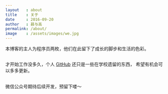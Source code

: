 ```yaml
---
layout   : about
title    : 关于
date     : 2016-09-20
author   : 聂与高
permalink: /about/
image    : /assets/images/we.jpg
---
```



本博客的主人为程序员两枚，他们在此留下了成长的脚步和生活的色彩。


## <i class="fa fa-github"></i>
才开始工作没多久，个人 [GitHub](https://github.com/uestc-dpz) 还只是一些在学校遗留的东西，
希望有机会可以多多更新。

## <i class="fa fa-wechat"></i>
微信公众号期待后续开发，预留下喽～
